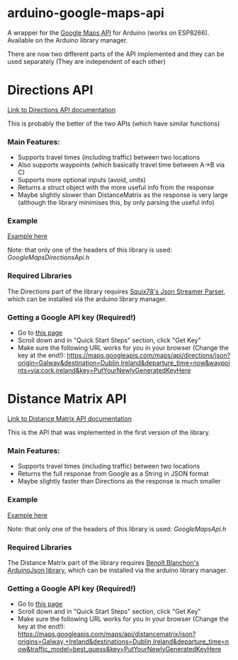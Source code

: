 # arduino-google-maps-api
A wrapper for the [Google Maps API](https://developers.google.com/maps/documentation) for Arduino (works on ESP8266). Available on the Arduino library manager.

There are now two different parts of the API implemented and they can be used separately (They are independent of each other)


# Directions API

[Link to Directions API documentation](https://developers.google.com/maps/documentation/directions/)

This is probably the better of the two APIs (which have similar functions)

### Main Features:
- Supports travel times (including traffic) between two locations
- Also supports waypoints (which basically travel time between A->B via C)
- Supports more optional inputs (avoid, units)
- Returns a struct object with the more useful info from the response
- Maybe slightly slower than DistanceMatrix as the response is very large (although the library minimises this, by only parsing the useful info)

### Example
[Example here](https://github.com/witnessmenow/arduino-google-maps-api/blob/master/examples/ESP8266/Direcitons/Directions.ino)

Note: that only one of the headers of this library is used: *GoogleMapsDirectionsApi.h*

### Required Libraries
The Directions part of the library requires [Squix78's Json Streamer Parser](https://github.com/squix78/json-streaming-parser), which can be installed via the arduino library manager.

### Getting a Google API key (Required!)

* Go to [this page](https://developers.google.com/maps/documentation/directions/)
* Scroll down and in "Quick Start Steps" section, click "Get Key"
* Make sure the following URL works for you in your browser (Change the key at the end!):
https://maps.googleapis.com/maps/api/directions/json?origin=Galway&destination=Dublin,Ireland&departure_time=now&waypoints=via:cork,ireland&key=PutYourNewlyGeneratedKeyHere


# Distance Matrix API

[Link to Distance Matrix API documentation](https://developers.google.com/maps/documentation/distance-matrix/)

This is the API that was implemented in the first version of the library.

### Main Features:
- Supports travel times (including traffic) between two locations
- Returns the full response from Google as a String in JSON format
- Maybe slightly faster than Directions as the response is much smaller

### Example
[Example here](https://github.com/witnessmenow/arduino-google-maps-api/blob/master/examples/ESP8266/DistanceMatrix/DistanceMatrix.ino)

Note: that only one of the headers of this library is used: *GoogleMapsApi.h*

### Required Libraries
The Distance Matrix part of the library requires [Benoît Blanchon's ArduinoJson library](https://github.com/bblanchon/ArduinoJson), which can be installed via the arduino library manager.

### Getting a Google API key (Required!)

* Go to [this page](https://developers.google.com/maps/documentation/distance-matrix/)
* Scroll down and in "Quick Start Steps" section, click "Get Key"
* Make sure the following URL works for you in your browser (Change the key at the end!):
https://maps.googleapis.com/maps/api/distancematrix/json?origins=Galway,+Ireland&destinations=Dublin,Ireland&departure_time=now&traffic_model=best_guess&key=PutYourNewlyGeneratedKeyHere
